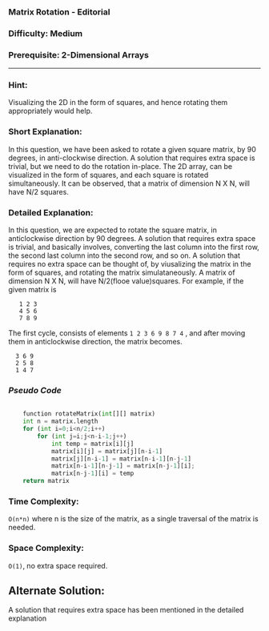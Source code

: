 ### **Matrix Rotation - Editorial**
### **Difficulty: Medium**
### **Prerequisite: 2-Dimensional Arrays**
---
### **Hint**:
Visualizing the 2D in the form of squares, and hence rotating them appropriately would help.

### **Short Explanation**:
In this question, we have been asked to rotate a given square matrix, by 90 degrees, in anti-clockwise direction. A solution that requires extra space is trivial, but we need to do the rotation in-place. The 2D array, can be visualized in the form of squares, and each square is rotated simultaneously. It can be observed, that a matrix of dimension N X N, will have N/2 squares.

### **Detailed Explanation**:
In this question, we are expected to rotate the square matrix, in anticlockwise direction by 90 degrees. A solution that requires extra space is trivial, and basically involves, converting the last column into the first row, the second last column into the second row, and so on.
A solution that requires no extra space can be thought of, by viusalizing the matrix in the form of squares, and rotating the matrix simulataneously. A matrix of dimension N X N, will have N/2(flooe value)squares. 
For example, if the given matrix is 

	   1 2 3
	   4 5 6 
	   7 8 9

The first cycle, consists of elements `1 2 3 6 9 8 7 4` , and after moving them in anticlockwise direction, the matrix becomes. 

	  3 6 9
	  2 5 8
	  1 4 7



### *Pseudo Code*
```python

	function rotateMatrix(int[][] matrix)
	int n = matrix.length
	for (int i=0;i<n/2;i++)
		for (int j=i;j<n-i-1;j++)
			int temp = matrix[i][j]
			matrix[i][j] = matrix[j][n-i-1]
			matrix[j][n-i-1] = matrix[n-i-1][n-j-1]
			matrix[n-i-1][n-j-1] = matrix[n-j-1][i];
			matrix[n-j-1][i] = temp
	return matrix

```
### Time Complexity:

`O(n*n)` where n is the size of the matrix, as a single traversal of the matrix is needed.

### Space Complexity:

`O(1)`, no extra space required.

## Alternate Solution:
A solution that requires extra space has been mentioned in the detailed explanation
